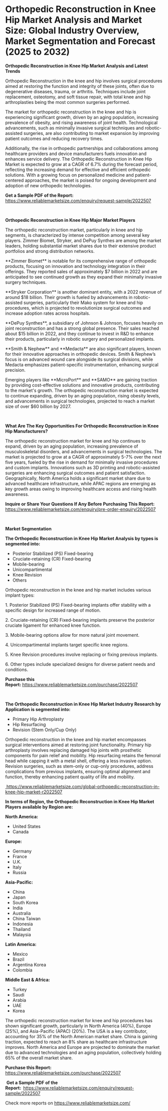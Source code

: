 <p><h1>Orthopedic Reconstruction in Knee Hip Market Analysis and Market Size: Global Industry Overview, Market Segmentation and Forecast (2025 to 2032)</h1></p><p><strong>Orthopedic Reconstruction in Knee Hip Market Analysis and Latest Trends</strong></p>
<p><p>Orthopedic Reconstruction in the knee and hip involves surgical procedures aimed at restoring the function and integrity of these joints, often due to degenerative diseases, trauma, or arthritis. Techniques include joint replacement, osteotomy, and soft tissue repair, with total knee and hip arthroplasties being the most common surgeries performed.</p><p>The market for orthopedic reconstruction in the knee and hip is experiencing significant growth, driven by an aging population, increasing prevalence of obesity, and rising awareness of joint health. Technological advancements, such as minimally invasive surgical techniques and robotic-assisted surgeries, are also contributing to market expansion by improving patient outcomes and reducing recovery times. </p><p>Additionally, the rise in orthopedic partnerships and collaborations among healthcare providers and device manufacturers fuels innovation and enhances service delivery. The Orthopedic Reconstruction in Knee Hip Market is expected to grow at a CAGR of 6.7% during the forecast period, reflecting the increasing demand for effective and efficient orthopedic solutions. With a growing focus on personalized medicine and patient-centered approaches, the market is poised for ongoing development and adoption of new orthopedic technologies.</p></p>
<p><strong>Get a Sample PDF of the Report:&nbsp;</strong> <a href="https://www.reliablemarketsize.com/enquiry/request-sample/2022507?utm_campaign=1835&utm_medium=2&utm_source=Github&utm_content=ia&utm_term=29032025&utm_id=orthopedic-reconstruction-in-knee-hip">https://www.reliablemarketsize.com/enquiry/request-sample/2022507</a></p>
<p>&nbsp;</p>
<p><strong>Orthopedic Reconstruction in Knee Hip Major Market Players</strong></p>
<p><p>The orthopedic reconstruction market, particularly in knee and hip segments, is characterized by intense competition among several key players. Zimmer Biomet, Stryker, and DePuy Synthes are among the market leaders, holding substantial market shares due to their extensive product portfolios and strong distribution networks.</p><p>**Zimmer Biomet** is notable for its comprehensive range of orthopedic products, focusing on innovation and technology integration in their offerings. They reported sales of approximately $7 billion in 2022 and are anticipated to see continued growth as they expand their minimally invasive surgery techniques.</p><p>**Stryker Corporation** is another dominant entity, with a 2022 revenue of around $18 billion. Their growth is fueled by advancements in robotic-assisted surgeries, particularly their Mako system for knee and hip procedures, which is projected to revolutionize surgical outcomes and increase adoption rates across hospitals.</p><p>**DePuy Synthes**, a subsidiary of Johnson & Johnson, focuses heavily on joint reconstruction and has a strong global presence. Their sales reached about $15 billion in 2022, and they continue to invest in R&D to enhance their products, particularly in robotic surgery and personalized implants.</p><p>**Smith & Nephew** and **Medacta** are also significant players, known for their innovative approaches in orthopedic devices. Smith & Nephew’s focus is on advanced wound care alongside its surgical divisions, while Medacta emphasizes patient-specific instrumentation, enhancing surgical precision.</p><p>Emerging players like **MicroPort** and **SAMO** are gaining traction by providing cost-effective solutions and innovative products, contributing to the market's growth. The orthopedic reconstruction market is expected to continue expanding, driven by an aging population, rising obesity levels, and advancements in surgical technologies, projected to reach a market size of over $60 billion by 2027.</p></p>
<p>&nbsp;</p>
<p><strong>What Are The Key Opportunities For Orthopedic Reconstruction in Knee Hip Manufacturers?</strong></p>
<p><p>The orthopedic reconstruction market for knee and hip continues to expand, driven by an aging population, increasing prevalence of musculoskeletal disorders, and advancements in surgical technologies. The market is projected to grow at a CAGR of approximately 5-7% over the next five years, fueled by the rise in demand for minimally invasive procedures and custom implants. Innovations such as 3D printing and robotic-assisted surgeries are enhancing surgical outcomes and patient satisfaction. Geographically, North America holds a significant market share due to advanced healthcare infrastructure, while APAC regions are emerging as key growth areas owing to improving healthcare access and rising health awareness.</p></p>
<p><strong>Inquire or Share Your Questions If Any Before Purchasing This Report:</strong> <a href="https://www.reliablemarketsize.com/enquiry/pre-order-enquiry/2022507?utm_campaign=1835&utm_medium=2&utm_source=Github&utm_content=ia&utm_term=29032025&utm_id=orthopedic-reconstruction-in-knee-hip">https://www.reliablemarketsize.com/enquiry/pre-order-enquiry/2022507</a></p>
<p>&nbsp;</p>
<p><strong>Market Segmentation</strong></p>
<p><strong>The Orthopedic Reconstruction in Knee Hip Market Analysis by types is segmented into:</strong></p>
<p><ul><li>Posterior Stabilized (PS) Fixed-bearing</li><li>Cruciate-retaining (CR) Fixed-bearing</li><li>Mobile-bearing</li><li>Unicompartimental</li><li>Knee Revision</li><li>Others</li></ul></p>
<p><p>Orthopedic reconstruction in the knee and hip market includes various implant types: </p><p>1. Posterior Stabilized (PS) Fixed-bearing implants offer stability with a specific design for increased range of motion.</p><p>2. Cruciate-retaining (CR) Fixed-bearing implants preserve the posterior cruciate ligament for enhanced knee function. </p><p>3. Mobile-bearing options allow for more natural joint movement.</p><p>4. Unicompartimental implants target specific knee regions.</p><p>5. Knee Revision procedures involve replacing or fixing previous implants.</p><p>6. Other types include specialized designs for diverse patient needs and conditions.</p></p>
<p><strong>Purchase this Report:&nbsp;</strong><a href="https://www.reliablemarketsize.com/purchase/2022507?utm_campaign=1835&utm_medium=2&utm_source=Github&utm_content=ia&utm_term=29032025&utm_id=orthopedic-reconstruction-in-knee-hip">https://www.reliablemarketsize.com/purchase/2022507</a></p>
<p>&nbsp;</p>
<p><strong>The Orthopedic Reconstruction in Knee Hip Market Industry Research by Application is segmented into:</strong></p>
<p><ul><li>Primary Hip Arthroplasty</li><li>Hip Resurfacing</li><li>Revision (Stem Only/Cup Only)</li></ul></p>
<p><p>Orthopedic reconstruction in the knee and hip market encompasses surgical interventions aimed at restoring joint functionality. Primary hip arthroplasty involves replacing damaged hip joints with prosthetic components for pain relief and mobility. Hip resurfacing retains the femoral head while capping it with a metal shell, offering a less invasive option. Revision surgeries, such as stem-only or cup-only procedures, address complications from previous implants, ensuring optimal alignment and function, thereby enhancing patient quality of life and mobility.</p></p>
<p><a href="https://www.reliablemarketsize.com/global-orthopedic-reconstruction-in-knee-hip-market-r2022507?utm_campaign=1835&utm_medium=2&utm_source=Github&utm_content=ia&utm_term=29032025&utm_id=orthopedic-reconstruction-in-knee-hip">&nbsp;https://www.reliablemarketsize.com/global-orthopedic-reconstruction-in-knee-hip-market-r2022507</a></p>
<p><strong>In terms of Region, the Orthopedic Reconstruction in Knee Hip Market Players available by Region are:</strong></p>
<p>
    <p> <strong> North America: </strong>
        <ul>
            <li>United States</li>
            <li>Canada</li>
        </ul>
        </p> 
    <p> <strong> Europe: </strong>
        <ul>
            <li>Germany</li>
            <li>France</li>
            <li>U.K.</li>
            <li>Italy</li>
            <li>Russia</li>
        </ul>
        </p> 
    <p> <strong> Asia-Pacific: </strong>
        <ul>
            <li>China</li>
            <li>Japan</li>
            <li>South Korea</li>
            <li>India</li>
            <li>Australia</li>
            <li>China Taiwan</li>
            <li>Indonesia</li>
            <li>Thailand</li>
            <li>Malaysia</li>
        </ul>
        </p> 
    <p> <strong> Latin America: </strong>
        <ul>
            <li>Mexico</li>
            <li>Brazil</li>
            <li>Argentina Korea</li>
            <li>Colombia</li>
        </ul>
        </p> 
    <p> <strong> Middle East & Africa: </strong>
        <ul>
            <li>Turkey</li>
            <li>Saudi</li>
            <li>Arabia</li>
            <li>UAE</li>
            <li>Korea</li>
        </ul>
    </p>
    </p>
<p><p>The orthopedic reconstruction market for knee and hip procedures has shown significant growth, particularly in North America (40%), Europe (25%), and Asia-Pacific (APAC) (20%). The USA is a key contributor, accounting for 35% of the North American market share. China is gaining traction, expected to reach an 8% share as healthcare infrastructure improves. North America and Europe are projected to dominate the market due to advanced technologies and an aging population, collectively holding 65% of the overall market share.</p></p>
<p><strong>Purchase this Report: </strong><a href="https://www.reliablemarketsize.com/purchase/2022507?utm_campaign=1835&utm_medium=2&utm_source=Github&utm_content=ia&utm_term=29032025&utm_id=orthopedic-reconstruction-in-knee-hip">https://www.reliablemarketsize.com/purchase/2022507</a></p>
<p>&nbsp;<strong>Get a Sample PDF of the Report:&nbsp;&nbsp;</strong><a href="https://www.reliablemarketsize.com/enquiry/request-sample/2022507?utm_campaign=1835&utm_medium=2&utm_source=Github&utm_content=ia&utm_term=29032025&utm_id=orthopedic-reconstruction-in-knee-hip">https://www.reliablemarketsize.com/enquiry/request-sample/2022507</a></p>
<p><strong></strong></p>
<p>Check more reports on <a href="https://www.reliablemarketsize.com/?utm_campaign=1835&utm_medium=2&utm_source=Github&utm_content=ia&utm_term=29032025&utm_id=orthopedic-reconstruction-in-knee-hip">https://www.reliablemarketsize.com/</a></p>